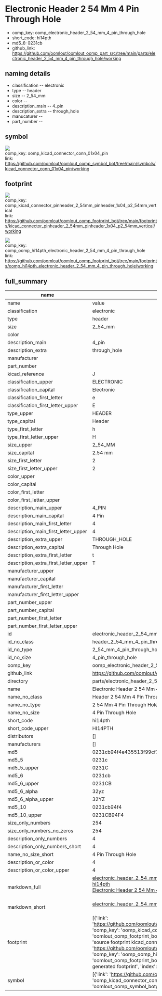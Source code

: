 # Electronic Header 2 54 Mm 4 Pin Through Hole

  
* oomp_key: oomp_electronic_header_2_54_mm_4_pin_through_hole 
* short_code: hi14pth
* md5_6: 0231cb  
* github_link: https://github.com/oomlout/oomlout_oomp_part_src/tree/main/parts/electronic_header_2_54_mm_4_pin_through_hole/working  
## naming details
* classification -- electronic
* type -- header
* size -- 2_54_mm
* color -- 
* description_main -- 4_pin
* description_extra -- through_hole
* manucaturer -- 
* part_number -- 



## symbol

![](symbol/{index}/working/working_600.png)  
oomp_key: oomp_kicad_connector_conn_01x04_pin  
link: https://github.com/oomlout/oomlout_oomp_symbol_bot/tree/main/symbols/kicad_connector_conn_01x04_pin/working  

## footprint

![](footprint/{index}/working/working_600.png)  
oomp_key: oomp_kicad_connector_pinheader_2_54mm_pinheader_1x04_p2_54mm_vertical  
link: https://github.com/oomlout/oomlout_oomp_footprint_bot/tree/main/footprints/kicad_connector_pinheader_2_54mm_pinheader_1x04_p2_54mm_vertical/working  

![](footprint/{index}/working/working_600.png)  
oomp_key: oomp_oomp_hi14pth_electronic_header_2_54_mm_4_pin_through_hole  
link: https://github.com/oomlout/oomlout_oomp_footprint_bot/tree/main/footprints/oomp_hi14pth_electronic_header_2_54_mm_4_pin_through_hole/working  

## full_summary
| name | value | 
| --- | --- | 
| name | value | 
| classification | electronic | 
| type | header | 
| size | 2_54_mm | 
| color |  | 
| description_main | 4_pin | 
| description_extra | through_hole | 
| manufacturer |  | 
| part_number |  | 
| kicad_reference | J | 
| classification_upper | ELECTRONIC | 
| classification_capital | Electronic | 
| classification_first_letter | e | 
| classification_first_letter_upper | E | 
| type_upper | HEADER | 
| type_capital | Header | 
| type_first_letter | h | 
| type_first_letter_upper | H | 
| size_upper | 2_54_MM | 
| size_capital | 2.54 mm | 
| size_first_letter | 2 | 
| size_first_letter_upper | 2 | 
| color_upper |  | 
| color_capital |  | 
| color_first_letter |  | 
| color_first_letter_upper |  | 
| description_main_upper | 4_PIN | 
| description_main_capital | 4 Pin | 
| description_main_first_letter | 4 | 
| description_main_first_letter_upper | 4 | 
| description_extra_upper | THROUGH_HOLE | 
| description_extra_capital | Through Hole | 
| description_extra_first_letter | t | 
| description_extra_first_letter_upper | T | 
| manufacturer_upper |  | 
| manufacturer_capital |  | 
| manufacturer_first_letter |  | 
| manufacturer_first_letter_upper |  | 
| part_number_upper |  | 
| part_number_capital |  | 
| part_number_first_letter |  | 
| part_number_first_letter_upper |  | 
| id | electronic_header_2_54_mm_4_pin_through_hole | 
| id_no_class | header_2_54_mm_4_pin_through_hole | 
| id_no_type | 2_54_mm_4_pin_through_hole | 
| id_no_size | 4_pin_through_hole | 
| oomp_key | oomp_electronic_header_2_54_mm_4_pin_through_hole | 
| github_link | https://github.com/oomlout/oomlout_oomp_part_src/tree/main/parts/electronic_header_2_54_mm_4_pin_through_hole/working | 
| directory | parts/electronic_header_2_54_mm_4_pin_through_hole | 
| name | Electronic Header 2 54 Mm 4 Pin Through Hole | 
| name_no_class | Header 2 54 Mm 4 Pin Through Hole | 
| name_no_type | 2 54 Mm 4 Pin Through Hole | 
| name_no_size | 4 Pin Through Hole | 
| short_code | hi14pth | 
| short_code_upper | HI14PTH | 
| distributors | [] | 
| manufacturers | [] | 
| md5 | 0231cb94f4e435513f99cf76aee4a7ac | 
| md5_5 | 0231c | 
| md5_5_upper | 0231C | 
| md5_6 | 0231cb | 
| md5_6_upper | 0231CB | 
| md5_6_alpha | 32yz | 
| md5_6_alpha_upper | 32YZ | 
| md5_10 | 0231cb94f4 | 
| md5_10_upper | 0231CB94F4 | 
| size_only_numbers | 254 | 
| size_only_numbers_no_zeros | 254 | 
| description_only_numbers | 4 | 
| description_only_numbers_short | 4 | 
| name_no_size_short | 4 Pin Through Hole | 
| description_or_color | 4 | 
| description_or_color_upper | 4 | 
| markdown_full | [electronic_header_2_54_mm_4_pin_through_hole](https://github.com/oomlout/oomlout_oomp_part_src/tree/main/parts/electronic_header_2_54_mm_4_pin_through_hole/working)<br>[hi14pth](https://github.com/oomlout/oomlout_oomp_part_src/tree/main/parts/electronic_header_2_54_mm_4_pin_through_hole/working)<br>[Electronic Header 2 54 Mm 4 Pin Through Hole](https://github.com/oomlout/oomlout_oomp_part_src/tree/main/parts/electronic_header_2_54_mm_4_pin_through_hole/working)<br><br> | 
| markdown_short | [electronic_header_2_54_mm_4_pin_through_hole](https://github.com/oomlout/oomlout_oomp_part_src/tree/main/parts/electronic_header_2_54_mm_4_pin_through_hole/working)<br><br> | 
| footprint | [{'link': 'https://github.com/oomlout/oomlout_oomp_footprint_bot/tree/main/foootprntss/kicad_connector_pinheader_2_54mm_pinheader_1x04_p2_54mm_vertical', 'oomp_key': 'oomp_kicad_connector_pinheader_2_54mm_pinheader_1x04_p2_54mm_vertical', 'directory': 'oomlout_oomp_footprint_bot/footprints/kicad_connector_pinheader_2_54mm_pinheader_1x04_p2_54mm_vertical//working/working.kicad_mod', 'note': 'source footprint kicad_connector_pinheader_2_54mm_pinheader_1x04_p2_54mm_vertical', 'index': 0}, {'link': 'https://github.com/oomlout/oomlout_oomp_footprint_bot/tree/main/foootprntss/oomp_hi14pth_electronic_header_2_54_mm_4_pin_through_hole', 'oomp_key': 'oomp_oomp_hi14pth_electronic_header_2_54_mm_4_pin_through_hole', 'directory': 'oomlout_oomp_footprint_bot/footprints/oomp_hi14pth_electronic_header_2_54_mm_4_pin_through_hole//working/working.kicad_mod', 'note': 'oomp generated footprint', 'index': 1}] | 
| symbol | [{'link': 'https://github.com/oomlout/oomlout_oomp_symbol_bot/tree/main/symbols/kicad_connector_conn_01x04_pin', 'oomp_key': 'oomp_kicad_connector_conn_01x04_pin', 'directory': 'oomlout_oomp_symbol_bot/symbols/kicad_connector_conn_01x04_pin//working/working.kicad_sym', 'index': 0}] | 
